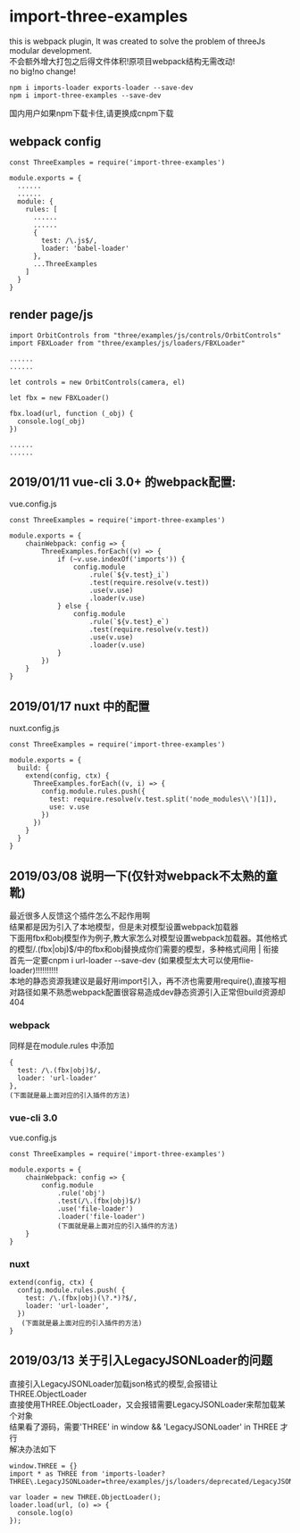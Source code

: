 # import-three-examples
this is webpack plugin, It was created to solve the problem of threeJs modular development.  
不会额外增大打包之后得文件体积!原项目webpack结构无需改动!  
no big!no change!  

`npm i imports-loader exports-loader --save-dev`
<br/>
`npm i import-three-examples --save-dev`

国内用户如果npm下载卡住,请更换成cnpm下载

## webpack config
```
const ThreeExamples = require('import-three-examples')

module.exports = {
  ......
  ......
  module: {
    rules: [
      ......
      ......
      {
        test: /\.js$/,
        loader: 'babel-loader'
      },
      ...ThreeExamples
    ]
  }
}
```

## render page/js
```
import OrbitControls from "three/examples/js/controls/OrbitControls"
import FBXLoader from "three/examples/js/loaders/FBXLoader"

......
......

let controls = new OrbitControls(camera, el)

let fbx = new FBXLoader()

fbx.load(url, function (_obj) {
  console.log(_obj)
})

......
......
```

## 2019/01/11 vue-cli 3.0+ 的webpack配置:
vue.config.js
```
const ThreeExamples = require('import-three-examples')

module.exports = {
    chainWebpack: config => {
        ThreeExamples.forEach((v) => {
            if (~v.use.indexOf('imports')) {
                config.module
                    .rule(`${v.test}_i`)
                    .test(require.resolve(v.test))
                    .use(v.use)
                    .loader(v.use)
            } else {
                config.module
                    .rule(`${v.test}_e`)
                    .test(require.resolve(v.test))
                    .use(v.use)
                    .loader(v.use)
            }
        })
    }
}
```

## 2019/01/17  nuxt 中的配置
nuxt.config.js
```
const ThreeExamples = require('import-three-examples')

module.exports = {
  build: {
    extend(config, ctx) {
      ThreeExamples.forEach((v, i) => {
        config.module.rules.push({
          test: require.resolve(v.test.split('node_modules\\')[1]),
          use: v.use
        })
      })
    }
  }
}
```

## 2019/03/08  说明一下(仅针对webpack不太熟的童靴)
最近很多人反馈这个插件怎么不起作用啊  
结果都是因为引入了本地模型，但是未对模型设置webpack加载器  
下面用fbx和obj模型作为例子,教大家怎么对模型设置webpack加载器。其他格式的模型/\.(fbx|obj)$/中的fbx和obj替换成你们需要的模型，多种格式间用 | 衔接  
首先一定要cnpm i url-loader --save-dev (如果模型太大可以使用flie-loader)!!!!!!!!!!  
本地的静态资源我建议是最好用import引入，再不济也需要用require(),直接写相对路径如果不熟悉webpack配置很容易造成dev静态资源引入正常但build资源却404
### webpack
同样是在module.rules 中添加
```
{
  test: /\.(fbx|obj)$/,
  loader: 'url-loader'
},
(下面就是最上面对应的引入插件的方法)
```
### vue-cli 3.0
vue.config.js
```
const ThreeExamples = require('import-three-examples')

module.exports = {
    chainWebpack: config => {
        config.module
            .rule('obj')
            .test(/\.(fbx|obj)$/)
            .use('file-loader')
            .loader('file-loader')
            (下面就是最上面对应的引入插件的方法)
    }
}
```
### nuxt
```
extend(config, ctx) {
  config.module.rules.push( {
    test: /\.(fbx|obj)(\?.*)?$/,
    loader: 'url-loader',
  })
   (下面就是最上面对应的引入插件的方法)
}
```

## 2019/03/13  关于引入LegacyJSONLoader的问题
直接引入LegacyJSONLoader加载json格式的模型,会报错让THREE.ObjectLoader  
直接使用THREE.ObjectLoader，又会报错需要LegacyJSONLoader来帮加载某个对象  
结果看了源码，需要'THREE' in window && 'LegacyJSONLoader' in THREE 才行  
解决办法如下  
```
window.THREE = {}
import * as THREE from 'imports-loader?THREE\.LegacyJSONLoader=three/examples/js/loaders/deprecated/LegacyJSONLoader!three'

var loader = new THREE.ObjectLoader();
loader.load(url, (o) => {
  console.log(o)
});
```
